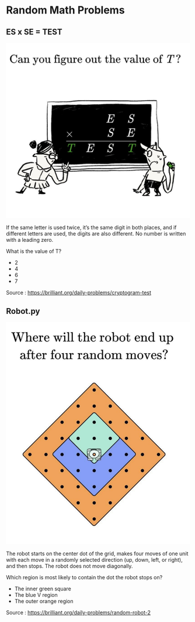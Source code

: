 # Random Math Problems

## ES x SE = TEST

![Problem](https://github.com/sundeepnarang/RandomMathProblems/blob/master/esxse%3Dtest.png)

If the same letter is used twice,
it’s the same digit in both places,
and if different letters are used,
the digits are also different.⁠
No number is written with a leading zero. ⁠
⁠

What is the value of T?⁠
⁠

- 2⁠
- 4⁠
- 6⁠
- 7

Source : https://brilliant.org/daily-problems/cryptogram-test

## Robot.py

![Problem](https://github.com/sundeepnarang/RandomMathProblems/blob/master/robot.png)

The robot starts on the center dot of the grid,
makes four moves of one unit with each move in a
randomly selected direction (up, down, left, or right),
and then stops. The robot does not move diagonally. ⁠
⁠

Which region is most likely to contain the dot the robot stops on?⁠
⁠

- The inner green square⁠
- The blue V region⁠
- The outer orange region⁠

Source : https://brilliant.org/daily-problems/random-robot-2
